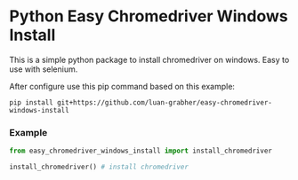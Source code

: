 # Python Easy Chromedriver Windows Install

This is a simple python package to install chromedriver on windows. Easy to use with selenium.

After configure use this pip command based on this example:

```pip install git+https://github.com/luan-grabher/easy-chromedriver-windows-install```

### Example

```python
from easy_chromedriver_windows_install import install_chromedriver

install_chromedriver() # install chromedriver
```
